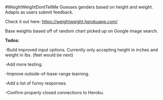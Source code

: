 #WeightWeightDontTellMe
Guesses genders based on height and weight. Adapts as users submit feedback.  

Check it out here:
https://weightweight.herokuapp.com/

Base weights based off of random chart picked up on Google image search. 


**Todos:**

-Build improved input options. Currently only accepting height in inches and weight in lbs. (feet would be next)

-Add more testing.

-Improve outside-of-base-range learning.

-Add a list of funny responses.

-Confirm properly closed connections to Heroku.
